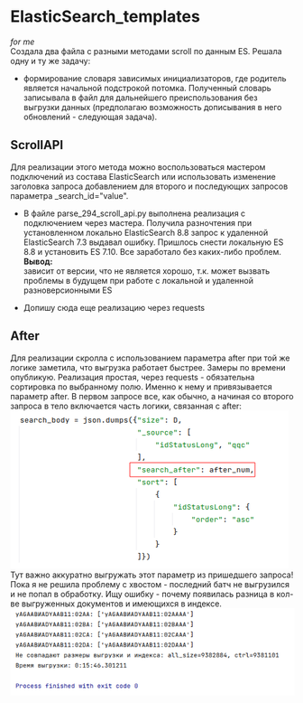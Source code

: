 # ElasticSearch_templates
*for me*  
Создала два файла с разными методами scroll по данным ES.
Решала одну и ту же задачу:  
- формирование словаря зависимых инициализаторов, где родитель является начальной подстрокой потомка. Полученный словарь записывала в файл для дальнейшего преиспользования без выгрузки данных (предполагаю возможность дописывания в него обновлений - следующая задача).

##  ScrollAPI  
Для реализации этого метода можно воспользоваться мастером подключений из состава ElasticSearch или использовать изменение заголовка запроса добавлением для второго и последующих запросов параметра _search_id="value".
- В файле parse_294_scroll_api.py выполнена реализация с подключением через мастера. 
Получила разночтения при установленном локально ElasticSearch 8.8 запрос к удаленной ElasticSearch 7.3 выдавал ошибку. Пришлось снести локальную ES 8.8 и установить ES 7.10. Все заработало без каких-либо проблем. 
**Вывод:**  
зависит от версии, что не является хорошо, т.к. может вызвать проблемы в будущем при работе с локальной и удаленной разноверсионными ES

- Допишу сюда еще реализацию через requests

## After 
Для реализации скролла с использованием параметра after при той же логике заметила, что выгрузка работает быстрее. Замеры по времени опубликую.
Реализация простая, через requests - обязательна сортировка по выбранному полю. Именно к нему и привязывается параметр after.
В первом запросе все, как обычно, а начиная со второго запроса в тело включается часть логики, связанная с after:  
![тело запроса](https://github.com/OlgaMurzina/ElasticSearch_templates/blob/main/scroll_after_two_request.png)  
Тут важно аккуратно выгружать этот параметр из пришедшего запроса! Пока я не решила проблему с хвостом - последний батч не выгрузился и не попал в обработку.
Ищу ошибку - почему появилась разница в кол-ве выгруженных документов и имеющихся в индексе.
![ошибка](https://github.com/OlgaMurzina/ElasticSearch_templates/blob/main/after_bag.png)

